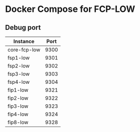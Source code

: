 # Docker Compose for FCP-LOW

## Debug port

| Instance     | Port |
| ------------ | ---- |
| core-fcp-low | 9300 |
| fsp1-low     | 9301 |
| fsp2-low     | 9302 |
| fsp3-low     | 9303 |
| fsp4-low     | 9304 |
| fip1-low     | 9321 |
| fip2-low     | 9322 |
| fip3-low     | 9323 |
| fip4-low     | 9324 |
| fip8-low     | 9328 |

